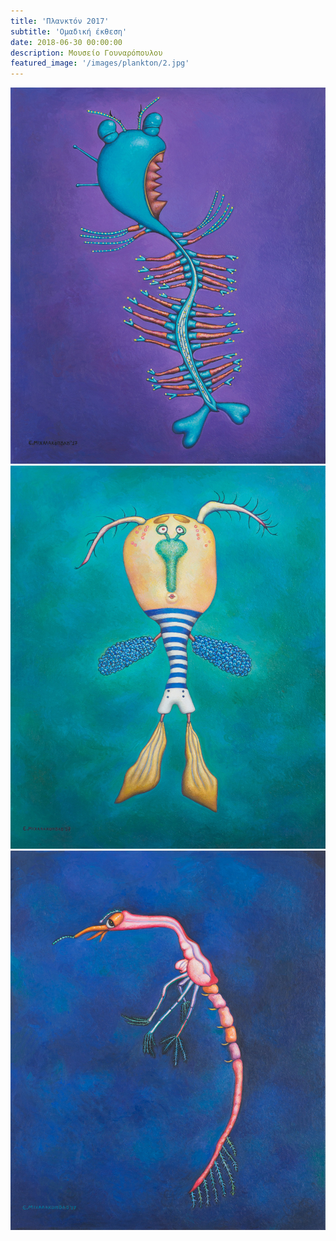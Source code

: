 ```yaml
---
title: 'Πλανκτόν 2017'
subtitle: 'Ομαδική έκθεση'
date: 2018-06-30 00:00:00
description: Μουσείο Γουναρόπουλου 
featured_image: '/images/plankton/2.jpg'
---
```


<div class="gallery" data-columns="3">
        <img src="/images/plankton/1.jpg">
        <img src="/images/plankton/2.jpg">
        <img src="/images/plankton/3.jpg">
</div>
